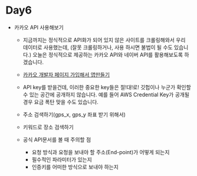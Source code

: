 # Day6

- 카카오 API 사용해보기

  - 지금까지는 정식적으로 API화가 되어 있지 않은 사이트를 크롤링해와서 우리 데이터로 사용했는데, (잘못 크롤링하거나, 사용 하시면 불법이 될 수도 있습니다.) 오늘은 정식적으로 제공하는 카카오 API와 네이버 API를 활용해보도록 하겠습니다.

  - [카카오 개발자 페이지 가입해서 앱만들기](https://developers.kakao.com)

  - API key를 받을건데, 이러한 중요한 key들은 절!대!로! 깃헙이나 누군가 확인할 수 있는 공간에 공개하지 않습니다. 예를 들어 AWS Credential Key가 공개될 경우 요금 폭탄 맞을 수도 있습니다.

  - 주소 검색하기(gps_x, gps_y 좌표 받기 위해서)

  - 키워드로 장소 검색하기

  - 공식 API문서를 볼 때 주의할 점

    - 요청 방식과 요청을 보내야 할 주소(End-point)가 어떻게 되는지
    - 필수적인 파라미터가 있는지
    - 인증키를 어떠한 방식으로 보내야 하는지

    

